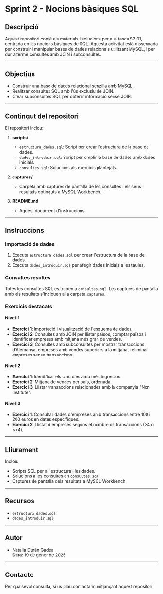 # Sprint 2 - Nocions bàsiques SQL

## Descripció
Aquest repositori conté els materials i solucions per a la tasca S2.01, centrada en les nocions bàsiques de SQL. Aquesta activitat està dissenyada per construir i manipular bases de dades relacionals utilitzant MySQL, i per dur a terme consultes amb JOIN i subconsultes.

---

## Objectius

- Construir una base de dades relacional senzilla amb MySQL.
- Realitzar consultes SQL amb l'ús exclusiu de JOIN.
- Crear subconsultes SQL per obtenir informació sense JOIN.

---

## Contingut del repositori

El repositori inclou:

1. **scripts/**
   - `estructura_dades.sql`: Script per crear l'estructura de la base de dades.
   - `dades_introduir.sql`: Script per omplir la base de dades amb dades inicials.
   - `consultes.sql`: Solucions als exercicis plantejats.

2. **captures/**
   - Carpeta amb captures de pantalla de les consultes i els seus resultats obtinguts a MySQL Workbench.

3. **README.md**
   - Aquest document d'instruccions.

---

## Instruccions

### Importació de dades

1. Executa `estructura_dades.sql` per crear l'estructura de la base de dades.
2. Executa `dades_introduir.sql` per afegir dades inicials a les taules.

### Consultes resoltes

Totes les consultes SQL es troben a `consultes.sql`. Les captures de pantalla amb els resultats s'inclouen a la carpeta `captures`.

### Exercicis destacats

#### Nivell 1

- **Exercici 1**: Importació i visualització de l'esquema de dades.
- **Exercici 2**: Consultes amb JOIN per llistar països, comptar països i identificar empreses amb mitjana més gran de vendes.
- **Exercici 3**: Consultes amb subconsultes per mostrar transaccions d'Alemanya, empreses amb vendes superiors a la mitjana, i eliminar empreses sense transaccions.

#### Nivell 2

- **Exercici 1**: Identificar els cinc dies amb més ingressos.
- **Exercici 2**: Mitjana de vendes per país, ordenada.
- **Exercici 3**: Llistar transaccions relacionades amb la companyia "Non Institute".

#### Nivell 3

- **Exercici 1**: Consultar dades d'empreses amb transaccions entre 100 i 200 euros en dates específiques.
- **Exercici 2**: Llistat d'empreses segons el nombre de transaccions (>4 o <=4).

---

## Lliurament

Inclou:

- Scripts SQL per a l'estructura i les dades.
- Solucions a les consultes en `consultes.sql`.
- Captures de pantalla dels resultats a MySQL Workbench.

---

## Recursos

- `estructura_dades.sql`
- `dades_introduir.sql`

---

## Autor

- Natalia Durán Gadea  
  **Data**: 19 de gener de 2025

---

## Contacte

Per qualsevol consulta, si us plau contacta'm mitjançant aquest repositori.
